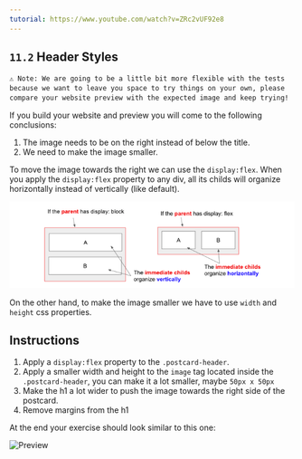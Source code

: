```yaml
---
tutorial: https://www.youtube.com/watch?v=ZRc2vUF92e8
---
```


## `11.2` Header Styles

```txt
⚠️ Note: We are going to be a little bit more flexible with the tests 
because we want to leave you space to try things on your own, please 
compare your website preview with the expected image and keep trying!
```

If you build your website and preview you will come to the following conclusions:

1. The image needs to be on the right instead of below the title.
2. We need to make the image smaller.

To move the image towards the right we can use the `display:flex`. 
When you apply the `display:flex` property to any div, all its childs will organize horizontally instead of vertically (like default).

![display flex vs block](../../assets/display-block-vs-flex.png)

On the other hand, to make the image smaller we have to use `width` and `height` css properties.
## Instructions

1. Apply a `display:flex` property to the `.postcard-header`.
2. Apply a smaller width and height to the `image` tag located inside the `.postcard-header`, you can make it a lot smaller, maybe `50px x 50px`
3. Make the h1 a lot wider to push the image towards the right side of the postcard.
4. Remove margins from the h1

At the end your exercise should look similar to this one:

![Preview](../assets/header-styles.png?raw=true)
